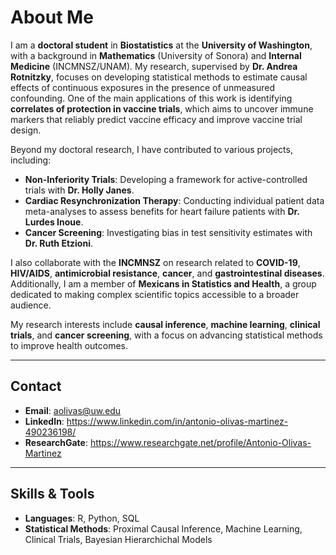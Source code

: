 # About Me

I am a **doctoral student** in **Biostatistics** at the **University of Washington**, with a background in **Mathematics** (University of Sonora) and **Internal Medicine** (INCMNSZ/UNAM). My research, supervised by **Dr. Andrea Rotnitzky**, focuses on developing statistical methods to estimate causal effects of continuous exposures in the presence of unmeasured confounding. One of the main applications of this work is identifying **correlates of protection in vaccine trials**, which aims to uncover immune markers that reliably predict vaccine efficacy and improve vaccine trial design.

Beyond my doctoral research, I have contributed to various projects, including:

- **Non-Inferiority Trials**: Developing a framework for active-controlled trials with **Dr. Holly Janes**.
- **Cardiac Resynchronization Therapy**: Conducting individual patient data meta-analyses to assess benefits for heart failure patients with **Dr. Lurdes Inoue**.
- **Cancer Screening**: Investigating bias in test sensitivity estimates with **Dr. Ruth Etzioni**.

I also collaborate with the **INCMNSZ** on research related to **COVID-19**, **HIV/AIDS**, **antimicrobial resistance**, **cancer**, and **gastrointestinal diseases**. Additionally, I am a member of **Mexicans in Statistics and Health**, a group dedicated to making complex scientific topics accessible to a broader audience.

My research interests include **causal inference**, **machine learning**, **clinical trials**, and **cancer screening**, with a focus on advancing statistical methods to improve health outcomes.

---

## Contact

- **Email**: aolivas@uw.edu
- **LinkedIn**: https://www.linkedin.com/in/antonio-olivas-martinez-490236198/
- **ResearchGate**: https://www.researchgate.net/profile/Antonio-Olivas-Martinez

---

## Skills & Tools

- **Languages**: R, Python, SQL
- **Statistical Methods**: Proximal Causal Inference, Machine Learning, Clinical Trials, Bayesian Hierarchichal Models


<!--
**aolivasm/aolivasm** is a ✨ _special_ ✨ repository because its `README.md` (this file) appears on your GitHub profile.

Here are some ideas to get you started:

- 🔭 I’m currently working on ...
- 🌱 I’m currently learning ...
- 👯 I’m looking to collaborate on ...
- 🤔 I’m looking for help with ...
- 💬 Ask me about ...
- 📫 How to reach me: ...
- 😄 Pronouns: ...
- ⚡ Fun fact: ...
-->

